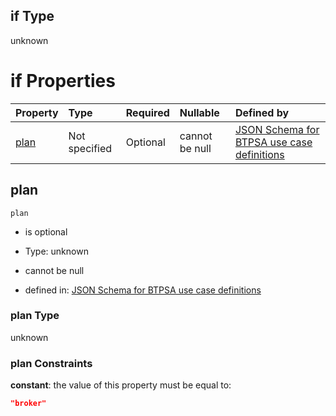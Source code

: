 ## if Type

unknown

# if Properties

| Property      | Type          | Required | Nullable       | Defined by                                                                                                                                                                                                                                    |
| :------------ | :------------ | :------- | :------------- | :-------------------------------------------------------------------------------------------------------------------------------------------------------------------------------------------------------------------------------------------- |
| [plan](#plan) | Not specified | Optional | cannot be null | [JSON Schema for BTPSA use case definitions](btpsa-usecase-properties-services-items-allof-1-then-allof-118-then-allof-2-if-properties-plan.md "undefined#/properties/services/items/allOf/1/then/allOf/118/then/allOf/2/if/properties/plan") |

## plan



`plan`

*   is optional

*   Type: unknown

*   cannot be null

*   defined in: [JSON Schema for BTPSA use case definitions](btpsa-usecase-properties-services-items-allof-1-then-allof-118-then-allof-2-if-properties-plan.md "undefined#/properties/services/items/allOf/1/then/allOf/118/then/allOf/2/if/properties/plan")

### plan Type

unknown

### plan Constraints

**constant**: the value of this property must be equal to:

```json
"broker"
```
